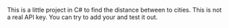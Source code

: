 This is a little project in C# to find the distance between to cities.
This is not a real API key.
You can try to add your and test it out.
